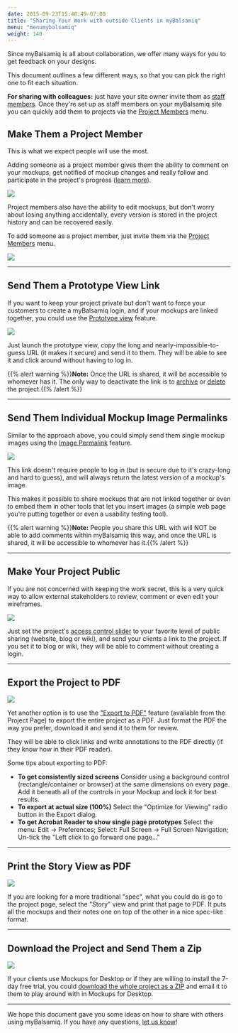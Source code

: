 ```yaml
---
date: 2015-09-23T15:48:49-07:00
title: "Sharing Your Work with outside Clients in myBalsamiq"
menu: "menumybalsamiq"
weight: 140
---
```


Since myBalsamiq is all about collaboration, we offer many ways for you to get feedback on your designs.

This document outlines a few different ways, so that you can pick the right one to fit each situation.

**For sharing with colleagues:** just have your site owner invite them as [staff members](/mybalsamiq/sitesettings/#staff-members). Once they're set up as staff members on your myBalsamiq site you can quickly add them to projects via the [Project Members](/mybalsamiq/project/#adding-project-team-members) menu.

## Make Them a Project Member

This is what we expect people will use the most.

Adding someone as a project member gives them the ability to comment on your mockups, get notified of mockup changes and really follow and participate in the project's progress ([learn more](/mybalsamiq/communication/)).

![](//media.balsamiq.com/img/support/docs/myb/communication.png)

Project members also have the ability to edit mockups, but don't worry about losing anything accidentally, every version is stored in the project history and can be recovered easily.

To add someone as a project member, just invite them via the [Project Members](/mybalsamiq/project/#adding-project-team-members) menu.

![](//media.balsamiq.com/img/support/docs/myb/project-members.png)

* * *

## Send Them a Prototype View Link

If you want to keep your project private but don't want to force your customers to create a myBalsamiq login, and if your mockups are linked together, you could use the [Prototype view](/mybalsamiq/project/#mockup-views) feature.

![](//media.balsamiq.com/img/support/docs/myb/launchprototype.png)

Just launch the prototype view, copy the long and nearly-impossible-to-guess URL (it makes it secure) and send it to them. They will be able to see it and click around without having to log in.

{{% alert warning %}}**Note:** Once the URL is shared, it will be accessible to whomever has it. The only way to deactivate the link is to [archive](https://docs.balsamiq.com/mybalsamiq/home/#archiving-a-project) or [delete](https://docs.balsamiq.com/mybalsamiq/home/#deleting-project) the project.{{% /alert %}}

---

## Send Them Individual Mockup Image Permalinks

Similar to the approach above, you could simply send them single mockup images using the [Image Permalink](/mybalsamiq/mockup/#mockup-description-permalink-download) feature.

![](//media.balsamiq.com/img/support/docs/myb/mockup-info.png)

This link doesn't require people to log in (but is secure due to it's crazy-long and hard to guess), and will always return the latest version of a mockup's image.

This makes it possible to share mockups that are not linked together or even to embed them in other tools that let you insert images (a simple web page you're putting together or even a usability testing tool).

{{% alert warning %}}**Note:** People you share this URL with will NOT be able to add comments within myBalsamiq this way, and once the URL is shared, it will be accessible to whomever has it.{{% /alert %}}

* * *

## Make Your Project Public

If you are not concerned with keeping the work secret, this is a very quick way to allow external stakeholders to review, comment or even edit your wireframes.

![](//media.balsamiq.com/img/support/docs/myb/project-acl.png)

Just set the project's [access control slider](/mybalsamiq/project/#setting-access-control) to your favorite level of public sharing (website, blog or wiki), and send your clients a link to the project. If you set it to blog or wiki, they will be able to comment without creating a login.

* * *

## Export the Project to PDF

![](//media.balsamiq.com/img/support/docs/myb/project-manage.png)

Yet another option is to use the ["Export to PDF"](/mybalsamiq/project/#project-actions) feature (available from the Project Page) to export the entire project as a PDF. Just format the PDF the way you prefer, download it and send it to them for review.

They will be able to click links and write annotations to the PDF directly (if they know how in their PDF reader).

Some tips about exporting to PDF:

*   **To get consistently sized screens**
     Consider using a background control (rectangle/container or browser) at the same dimensions on every page. Add it beneath all of the controls in your Mockup and lock it for best results.
*   **To export at actual size (100%)**
     Select the "Optimize for Viewing" radio button in the Export dialog.
*   **To get Acrobat Reader to show single page prototypes**
     Select the menu: Edit -> Preferences; Select: Full Screen -> Full Screen Navigation; Un-tick the "Left click to go forward one page..."

* * *

## Print the Story View as PDF

![](//media.balsamiq.com/img/support/docs/myb/project-gridstorymap.png)

If you are looking for a more traditional "spec", what you could do is go to the project page, select the "Story" view and print that page to PDF. It puts all the mockups and their notes one on top of the other in a nice spec-like format.

* * *

## Download the Project and Send Them a Zip

![](//media.balsamiq.com/img/support/docs/myb/project-manage.png)

If your clients use Mockups for Desktop or if they are willing to install the 7-day free trial, you could [download the whole project as a ZIP](/mybalsamiq/project/#project-actions) and email it to them to play around with in Mockups for Desktop.

* * *

We hope this document gave you some ideas on how to share with others using myBalsamiq. If you have any questions, [let us know](http://community.balsamiq.com)!

